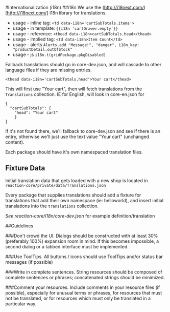#Internationalization (i18n)
##i18n 
We use the (http://i18next.com/)[http://i18next.com/] i18n library for translations.

 - usage - inline tag: `<td data-i18n='cartSubTotals.items'>`
 - usage - in template: `{{i18n 'cartDrawer.empty'}}`
 - usage - reference:  `<thead data-i18n>cartSubTotals.head</thead>`
 - usage - implied tag: `<td data-i18n>Item Count</td>`
 - usage - alerts `Alerts.add "Message!", "danger", i18n_key: "productDetail.outOfStock"`
 - usage - js `i18n.t(gridPackage.pkgDisabled)`

Fallback translations should go in core-dev.json, and will cascade to other language files if they are missing entries.
```
<thead data-i18n='cartSubTotals.head'>Your cart</thead>
```

This will first use "Your cart", then will fetch translations from the `Translations` collection. IE for English, will look in core-en.json for 
```
{
  "cartSubTotals": {
    "head": "Your cart"
    }
}
```

If it's not found there, we'll fallback to core-dev.json and see if there is an entry, otherwise we'll just use the text value "Your cart" (unchanged content).

Each package should have it's own namespaced translation files.

## Fixture Data
Initial translation data that gets loaded with a new shop is located in `reaction-core/private/data/Translations.json`

Every package that supplies translations should add a fixture for translations that add their own namespace (ie: helloworld), and insert initial translations into the `translations` collection.


*See reaction-core/i18n/core-dev.json* for example definition/translation

##Guidelines

###Don't crowd the UI. 
Dialogs should be constructed with at least 30% (preferably 100%) expansion room in mind. If this becomes impossible, a second dialog or a tabbed interface must be implemented.

###Use ToolTips. 
All buttons / icons should use ToolTips and/or status bar messages (if possible)

###Write in complete sentences. 
String resources should be composed of complete sentences or phrases; concatenated strings should be minimized.

###Comment your resources. 
Include comments in your resource files (if possible), especially for unusual terms or phrases, for resources that must not be translated, or for resources which must only be translated in a particular way.
